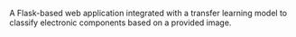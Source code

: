A Flask-based web application integrated with a transfer learning model to classify electronic components based on a provided image.